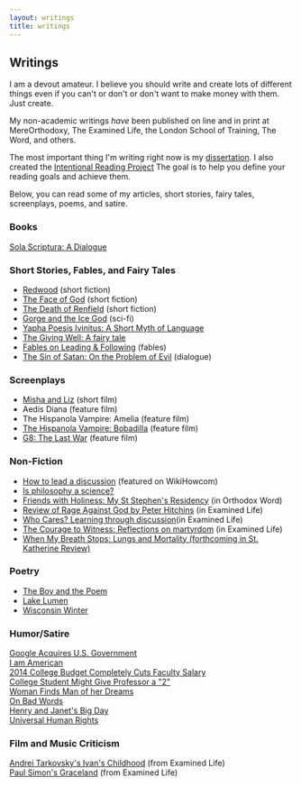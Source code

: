 ```yaml
---
layout: writings
title: writings
---
```


## Writings #

I am a devout amateur. I believe you should write and create lots of different things even if you can't or don't or don't want to make money with them. Just create. 

My non-academic writings *have* been published on line and in print at MereOrthodoxy, The Examined Life, the London School of Training, The Word, and others. 

The most important thing I'm writing right now is my [dissertation](http://keithbuhler.github.io/phd). I also created the [Intentional Reading Project](http://www.readingintentionally.com/)  The goal is to help you define your reading goals and achieve them. 

Below, you can read some of my articles, short stories, fairy tales, screenplays, poems, and satire. 





### Books
[Sola Scriptura: A Dialogue](http://www.amazon.com/Sola-Scriptura-Dialogue-Keith-Buhler-ebook/dp/B009N27L12/ref=sr_1_9?ie=UTF8&qid=1401301911&sr=8-9&keywords=sola+scriptura)
 
### Short Stories, Fables, and Fairy Tales ##

* [Redwood](https://drive.google.com/file/d/0B0CYQDZ8AWu8WVctVV9Oak1DcU0/view) (short fiction)
* [The Face of God](https://docs.google.com/document/d/1TQkpG_2A_wPZ_OxhGfQP8L1r1h81c8m1JT0Hobhvg2Q/edit) (short fiction)
* [The Death of Renfield](https://drive.google.com/file/d/0B0CYQDZ8AWu8cEVHZFVCSUxydjA/view) (short fiction)​
* [Gorge and the Ice God](https://drive.google.com/file/d/0B0CYQDZ8AWu8MWFFa09BZmViOUU/view) (sci-fi)
* [Yapha Poesis Ivinitus: A Short Myth of Language​](https://drive.google.com/file/d/0B0CYQDZ8AWu8cEZNaWxxOGwtR00/view)
* [The Giving Well: A fairy tale](https://drive.google.com/file/d/0B0CYQDZ8AWu8WE9OODRiRFRkR3c/view)
* [Fables on Leading & Following](https://drive.google.com/file/d/0B0CYQDZ8AWu8bnd1bE50MGJ0NzA/view)  (fables) 
* [The Sin of Satan: On the Problem of Evil](http://keithbuhler.github.io/fun/sin-of-satan) (dialogue)


### Screenplays
* [Misha and Liz](https://drive.google.com/file/d/0B0CYQDZ8AWu8NHRLNWgxMGtMZWM/view) (short film)  
* Aedis Diana  (feature film)
* The Hispanola Vampire: Amelia (feature film)
* [The Hispanola Vampire: Bobadilla](https://drive.google.com/open?id=0B0CYQDZ8AWu8dTR2ZzNweGJCSkU) (feature film)
* [G8: The Last War](https://drive.google.com/file/d/0B0CYQDZ8AWu8VXY4ejBXVmxPY2s/view) (feature film)

### Non-Fiction
* [How to lead a discussion](http://www.wikihow.com/Lead-a-Discussion) (featured on WikiHowcom)
* [Is philosophy a science?](http://www.philosophyisscience.com)
* [Friends with Holiness: My St Stephen's Residency](http://www.antiochian.org/content/friends-holiness-my-st-stephen%E2%80%99s-residency) (in Orthodox Word)
* [Review of Rage Against God by Peter Hitchins](http://wheatstoneministries.squarespace.com/tel/review-the-rage-against-god-how-atheism-led-me-to-faith.html) (in Examined Life)
* [Who Cares? Learning through discussion](http://wheatstoneministries.squarespace.com/tel/who-cares-forget-it.html)(in Examined Life)
* [The Courage to Witness: Reflections on martyrdom](http://wheatstoneministries.squarespace.com/tel/the-courage-to-witness.html) (in Examined Life)
* [When My Breath Stops: Lungs and Mortality (forthcoming in St. Katherine Review)](https://drive.google.com/file/d/0B0CYQDZ8AWu8WFktT3ZCMjFxMVU/view)

### Poetry
* [The Boy and the Poem](https://drive.google.com/file/d/0B0CYQDZ8AWu8T29IR3pNX0VKVGs/view?usp=sharing)
* [Lake Lumen](https://docs.google.com/document/d/1NPjF3Yekd8yXa7gdSKl1WLabjETC4AzWBPnzEfX4s_U/edit)
* [Wisconsin Winter](https://drive.google.com/file/d/0B0CYQDZ8AWu8bkZ4a1ZDS0gzUk0/view)
 
### Humor/Satire
[Google Acquires U.S. Government](https://drive.google.com/file/d/0B0CYQDZ8AWu8RTN5bHdIUUFvV1U/view)  
[I am American](https://drive.google.com/file/d/0B0CYQDZ8AWu8S1BiSWxGUG5LWEE/view)  
[2014 College Budget Completely Cuts Faculty Salary](http://ukcolonel.com/2014-budget-revealed-faculty-salaries-completely-cut/)  
[College Student Might Give Professor a "2"](http://ukcolonel.com/uk-student-might-rate-professor-as-a-2/)  
[Woman Finds Man of her Dreams](https://drive.google.com/file/d/0B0CYQDZ8AWu8MXRnaTJza0lTR1k/view)  
[On Bad Words](http://keithbuhler.github.io/fun/bad-words)  
[Henry and Janet's Big Day](https://drive.google.com/file/d/0B0CYQDZ8AWu8V2JvZlhTcFNXLXc/view)  
[Universal Human Rights](http://keithbuhler.com/rights/)  
 
### Film and Music Criticism
[Andrei Tarkovsky's Ivan's Childhood](http://wheatstoneministries.squarespace.com/tel/ivans-childhood-an-andrei-tarkovsky-film.html) (from Examined Life)  
[Paul Simon's Graceland](http://wheatstoneministries.squarespace.com/tel/graceland-reflections-on-paul-simons-greatest-album.html) (from Examined Life)  
